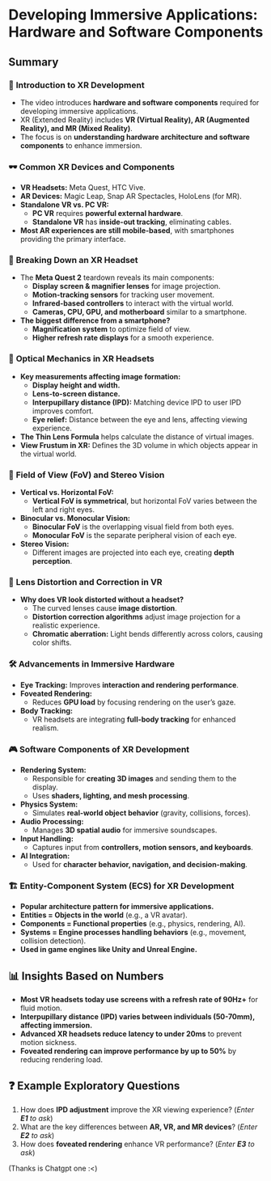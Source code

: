# Developing Immersive Applications: Hardware and Software Components  

## Summary  

### 📌 **Introduction to XR Development**  
- The video introduces **hardware and software components** required for developing immersive applications.  
- XR (Extended Reality) includes **VR (Virtual Reality), AR (Augmented Reality), and MR (Mixed Reality)**.  
- The focus is on **understanding hardware architecture and software components** to enhance immersion.  

### 🕶️ **Common XR Devices and Components**  
- **VR Headsets:** Meta Quest, HTC Vive.  
- **AR Devices:** Magic Leap, Snap AR Spectacles, HoloLens (for MR).  
- **Standalone VR vs. PC VR:**  
  - **PC VR** requires **powerful external hardware**.  
  - **Standalone VR** has **inside-out tracking**, eliminating cables.  
- **Most AR experiences are still mobile-based**, with smartphones providing the primary interface.  

### 🔬 **Breaking Down an XR Headset**  
- The **Meta Quest 2** teardown reveals its main components:  
  - **Display screen & magnifier lenses** for image projection.  
  - **Motion-tracking sensors** for tracking user movement.  
  - **Infrared-based controllers** to interact with the virtual world.  
  - **Cameras, CPU, GPU, and motherboard** similar to a smartphone.  
- **The biggest difference from a smartphone?**  
  - **Magnification system** to optimize field of view.  
  - **Higher refresh rate displays** for a smooth experience.  

### 📏 **Optical Mechanics in XR Headsets**  
- **Key measurements affecting image formation:**  
  - **Display height and width.**  
  - **Lens-to-screen distance.**  
  - **Interpupillary distance (IPD):** Matching device IPD to user IPD improves comfort.  
  - **Eye relief:** Distance between the eye and lens, affecting viewing experience.  
- **The Thin Lens Formula** helps calculate the distance of virtual images.  
- **View Frustum in XR:** Defines the 3D volume in which objects appear in the virtual world.  

### 🔭 **Field of View (FoV) and Stereo Vision**  
- **Vertical vs. Horizontal FoV:**  
  - **Vertical FoV is symmetrical**, but horizontal FoV varies between the left and right eyes.  
- **Binocular vs. Monocular Vision:**  
  - **Binocular FoV** is the overlapping visual field from both eyes.  
  - **Monocular FoV** is the separate peripheral vision of each eye.  
- **Stereo Vision:**  
  - Different images are projected into each eye, creating **depth perception**.  

### 🔄 **Lens Distortion and Correction in VR**  
- **Why does VR look distorted without a headset?**  
  - The curved lenses cause **image distortion**.  
  - **Distortion correction algorithms** adjust image projection for a realistic experience.  
  - **Chromatic aberration:** Light bends differently across colors, causing color shifts.  

### 🛠 **Advancements in Immersive Hardware**  
- **Eye Tracking:** Improves **interaction and rendering performance**.  
- **Foveated Rendering:**  
  - Reduces **GPU load** by focusing rendering on the user’s gaze.  
- **Body Tracking:**  
  - VR headsets are integrating **full-body tracking** for enhanced realism.  

### 🎮 **Software Components of XR Development**  
- **Rendering System:**  
  - Responsible for **creating 3D images** and sending them to the display.  
  - Uses **shaders, lighting, and mesh processing**.  
- **Physics System:**  
  - Simulates **real-world object behavior** (gravity, collisions, forces).  
- **Audio Processing:**  
  - Manages **3D spatial audio** for immersive soundscapes.  
- **Input Handling:**  
  - Captures input from **controllers, motion sensors, and keyboards**.  
- **AI Integration:**  
  - Used for **character behavior, navigation, and decision-making**.  

### 🏗 **Entity-Component System (ECS) for XR Development**  
- **Popular architecture pattern for immersive applications.**  
- **Entities = Objects in the world** (e.g., a VR avatar).  
- **Components = Functional properties** (e.g., physics, rendering, AI).  
- **Systems = Engine processes handling behaviors** (e.g., movement, collision detection).  
- **Used in game engines like Unity and Unreal Engine.**  

## 📊 **Insights Based on Numbers**  
- **Most VR headsets today use screens with a refresh rate of 90Hz+** for fluid motion.  
- **Interpupillary distance (IPD) varies between individuals (50-70mm), affecting immersion.**  
- **Advanced XR headsets reduce latency to under 20ms** to prevent motion sickness.  
- **Foveated rendering can improve performance by up to 50%** by reducing rendering load.  

## ❓ **Example Exploratory Questions**  
1. How does **IPD adjustment** improve the XR viewing experience? (*Enter **E1** to ask*)  
2. What are the key differences between **AR, VR, and MR devices**? (*Enter **E2** to ask*)  
3. How does **foveated rendering** enhance VR performance? (*Enter **E3** to ask*)  


 (Thanks is Chatgpt one :<)
